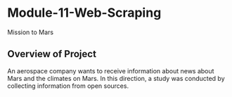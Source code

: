 # Module-11-Web-Scraping
Mission to Mars

## Overview of Project
An aerospace company wants to receive information about news about Mars and the climates on Mars. In this direction, a study was conducted by collecting information from open sources.